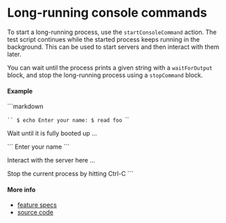 # Long-running console commands

To start a long-running process, use the `startConsoleCommand` action.
The test script continues while the started process keeps running in the background.
This can be used to start servers and then interact with them later.

You can wait until the process prints a given string with a `waitForOutput` block,
and stop the long-running process using a `stopCommand` block.



#### Example
<a textrun="runMarkdownInTextrun">
```markdown
<a textrun="startConsoleCommand">

`​``
$ echo Enter your name:
$ read foo
`​``
</a>

Wait until it is fully booted up ...

<a textrun="waitForOutput">
`​``
Enter your name
`​``
</a>

Interact with the server here ...

<a textrun="stopConsoleCommand">
Stop the current process by hitting Ctrl-C
</a>
```
</a>


#### More info

- [feature specs](../../features/activity-types/built-in/start-stop-console-command/basic.feature)
- [source code](../../src/activity-types/start-console-command.js)

